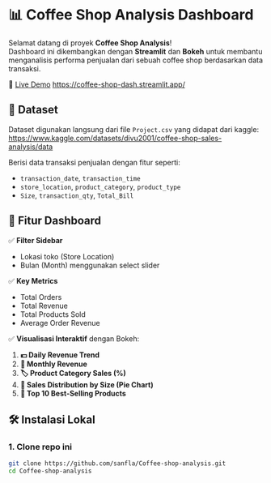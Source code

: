 # 📊 Coffee Shop Analysis Dashboard

Selamat datang di proyek **Coffee Shop Analysis**!  
Dashboard ini dikembangkan dengan **Streamlit** dan **Bokeh** untuk membantu menganalisis performa penjualan dari sebuah coffee shop berdasarkan data transaksi.

🔗 [Live Demo](#) https://coffee-shop-dash.streamlit.app/

## 📁 Dataset
Dataset digunakan langsung dari file `Project.csv` yang didapat dari kaggle:  
https://www.kaggle.com/datasets/divu2001/coffee-shop-sales-analysis/data

Berisi data transaksi penjualan dengan fitur seperti:
- `transaction_date`, `transaction_time`
- `store_location`, `product_category`, `product_type`
- `Size`, `transaction_qty`, `Total_Bill`

## 🚀 Fitur Dashboard

✅ **Filter Sidebar**  
- Lokasi toko (Store Location)  
- Bulan (Month) menggunakan select slider  

✅ **Key Metrics**  
- Total Orders  
- Total Revenue  
- Total Products Sold  
- Average Order Revenue  

✅ **Visualisasi Interaktif** dengan Bokeh:
1. **💵 Daily Revenue Trend**  
2. **📆 Monthly Revenue**  
3. **🏷️ Product Category Sales (%)**  
4. **🥤 Sales Distribution by Size (Pie Chart)**  
5. **🥇 Top 10 Best-Selling Products**

## 🛠️ Instalasi Lokal

### 1. Clone repo ini
```bash
git clone https://github.com/sanfla/Coffee-shop-analysis.git
cd Coffee-shop-analysis
